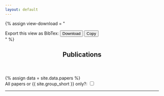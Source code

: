 ```yaml
---
layout: default
---
```

<script src="/js/publications.js" type="text/javascript" charset="utf-8"></script>
<style>
.paper-title{
	font-weight: 700;
}
.paper {
	font-size: 11pt;
	line-height: 1.4;
	list-style: none;
}
ul {
	margin-left: -2em;
}
#keyword_filters {
  position: relative;
  overflow: hidden;
}
#keyword_filters.closed {
  position: relative;
  height: 1.5em;
  overflow: hidden;
}
#keyword_filters.closed:after {
  content: "";
  position: absolute;
  z-index: 1;
  bottom: 0;
  left: 0;
  pointer-events: none;
  background-image: linear-gradient(to bottom, rgba(255,255,255,0), rgba(255,255,255, 1) 90%);
  width: 100%;
  height: 1em;
}
#keyword_filters_btn {
	cursor: pointer;
}
</style>

{% assign view-download = "<div> Export this view as BibTex: <button class='download-bibtex btn btn-sm btn-light'><span class='fa fa-download'></span> Download</button> <button class='copy-bibtex btn btn-sm btn-light'><span class='fa fa-clipboard-list'></span> Copy</button></div>" %}

<!-- Main -->
<article id="main">

<header class="major container" markdown="1">

# Publications

</header>

<section class="wrapper card style4 container">
	{% assign data = site.data.papers %}
		<!-- Content -->
		<div>
			<div>
				<span id="paperToggle" data-toggle="tooltip" data-placement="auto" title="" data-original-title="Slide this button to filter the papers below. The default, '{{site.group_short}} only', displays the subset of papers written by the members of {{site.group_short}} since its foundation and within its context. Toggling the button to 'All papers' displays all the papers published by the members, both within and outside of the scope of {{site.group_short}}.">
				All papers or {{ site.group_short }} only?: <input id="display_papers" type="checkbox" data-toggle="toggle" data-on="All papers " data-off="{{ site.group_short }} only" data-onstyle="info" data-offstyle="primary" data-size="small">
		 		</span>
		 	</div>
		</div>
		<hr />
		<script>

		</script>
		<div class="row">
			<div>Filter by keyword:</div>
			<div class="col-11 closed" id="keyword_filters">{{ data | collectTags }}</div>
			<div class="col-1"><span onclick="toggleKeywordFilter();" id="keyword_filters_btn" class="text-info fa fa-2x fa-angle-down" aria-hidden="true"></span></div>
		</div>
		<hr />
		<div>
			<div>Filter by author:</div>
			<span class="filters" >
				{{ data | collectAuthors }}
			</span>
		</div>
		<hr />
		<div>
			<div>Filter by publication type:</div>
			<span class="filters" >
				{{ data | collectTypes }}
			</span>
		</div>
		<hr />
		<div>
		  {{ view-download }}
		</div>
	</section>
	<section class="wrapper card style4 container">
		<div class="content">
			<div id="papers">
				{% for item in site.data.papers %}

				<div class="pub-year">
					<div style="margin-top: -20px; padding-bottom: 1em;"><span style="font-size: 1.5em; background-color: white; padding-left: 6px; padding-right: 6px;">{{ item.year }}</span></div>
					<ul>
						{% for paper in item.papers %}
						<li class="paper mb-4">
							<div>
							{% assign id = id | plus: 1 %}
							{% capture paper_id %}paper_{{paper.id | handleize }}{% endcapture %}
							<div id="{{paper_id}}" class="paper">
							{{ paper.content }}
							</div>
							<div>
							<small><a href="#" class="nodec tags_preview" id="{{ id }}" ><span class="fa fa-tags"></span> tags</a></small>
							| <small><a href="#" class="nodec bibitem_preview" id="{{ id }}" ><span class="fa fa-quote-right"></span> bibitem</a></small>
							| <small><a href="#" class="nodec abstract_preview" id="{{ id }}" ><span class="fa fa-align-left"></span> abstract</a></small>
							{% for link in paper.links %}
							| <small><a class="nodec" href="{{ link.link }}">
								{% assign name = link.name | default: "paper" %}
								{% assign icon = link.icon | default: "fa fa-file-pdf"%}
								<span class="{{icon}}"></span> {{ name }}</a></small>
							{% endfor%}
							| <small><a href="#{{paper_id}}" class="nodec permalink" id="{{ id }}" ><span class="fa fa-link"></span> permalink</a></small>
							{%- if paper.doi -%}
							<div class="float-sm-right d-none d-sm-block">
							<div data-badge-type="4" data-doi="{{ paper.doi }}" data-condensed="true" data-hide-no-mentions="true" data-hide-less-than="1" class="altmetric-embed"></div></div>
							{%- elsif paper.arxiv -%}
							<div class="float-sm-right d-none d-sm-block">
							<div data-badge-type="4" data-arxiv-id="{{ paper.arxiv }}" data-condensed="true" data-hide-no-mentions="true" data-hide-less-than="1" class="altmetric-embed"></div></div>
							{%- endif -%}
							</div>
							</div>
							{% assign g_size = paper.grants | size %}
							{% if g_size > 0 %}
							<div><small><strong>Supporting Grants</strong>:
							{% for grant in paper.grants %}
							<a class="nodec" href="/grants.html#{{grant}}"><span class="badge badge-info">{{ grant }}</span></a>
							{% endfor%}
							</small></div>
							{% endif%}
							<div style="display: none;" class="card" id="tags_content_{{ id }}">
								<div class="card-body">
									<ul style="margin:0">
										<li><small><strong>Publication type:</strong> <a href="#" class="nodec tags-item type">{{ paper.type }}</a></small></li>
										<li><small><strong>Keywords:</strong>
											{% for tag in paper.tags %}
												<a href="#" class="nodec tags-item keyword">{{ tag }}</a>;
											{% endfor %}</small></li>
										<li><small><strong>{{ site.group_short }} Authors:</strong>
											{% for author in paper.authors %}
											<a href="#" class="nodec tags-item author">{{ author }}</a>;
											{% endfor %}</small></li>
										</ul></div></div>
							<div style="display: none;" class="card" id="abstract_content_{{ id }}">
								<div style="background-color: #dceaff;" class="card-body">{{ paper.abstract }}</div>
							</div>
							<div style="display: none;" class="card" id="bibitem_content_{{ id }}">
								{% assign bibitem = paper.bibitem | formatBibitem %}
								<div style="background-color: #ffffe0;" class="card-body bibitem_content"><pre><code>{{ bibitem }}</code></pre></div>
							</div>
							{% if paper.non_group %}
							<span style="display: none;" class="non_group" ></span>
							{% endif %}
						</li>
						{% endfor %}
					</ul>
				</div>

				{% endfor %}

			</div>
		</div>
	</section>

	<section class="wrapper card style4 container">
	{{ view-download }}
	</section>

</article>
<script type='text/javascript' src='https://d1bxh8uas1mnw7.cloudfront.net/assets/embed.js'></script>
